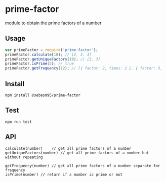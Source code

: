 # prime-factor
module to obtain the prime factors of a number

## Usage
``` js
var primeFactor = require('prime-factor');
primeFactor.calculate(18); // [2, 3, 3]
primeFactor.getUniqueFactors(18); // [2, 3]
primeFactor.isPrime(5); // true
primeFactor.getFrequency(12); // [{ factor: 2, times: 2 }, { factor: 3, times: 1 }],
```
## Install
    npm install @sebas095/prime-factor

## Test
    npm run test

## API
    calculate(number)    // get all prime factors of a number
    getUniqueFactors(number) // get all prime factors of a number but without repeating

    getFrequency(number) // get all prime factors of a number separate for frequency
    isPrime(number) // return if a number is prime or not

